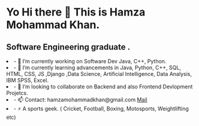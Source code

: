 <h1>
Yo Hi there 👋 This is Hamza Mohammad Khan.
</h1>

<h2> Software Engineering graduate . </h2>

<li> - 🔭 I’m currently working on Software Dev Java, C++, Python. </li>
<li> - 🌱 I’m currently learning advancements in Java, Python, C++, SQL, HTML, CSS, JS ,Django ,Data Science, Artificial Intelligence, Data Analysis, IBM SPSS, Excel.</li>
<li> - 👯 I’m looking to collaborate on Backend and also Frontend Devlopment Projetcs.</li>
<li> - 📫 Contact: hamzamohammadkhan@gmail.com <a href="hamzamohammadkhan@gmail.com"> Mail</a> </li>
<li> - ⚡ A sports geek. ( Cricket, Football, Boxing, Motosports, Weightlifting etc) </li>
